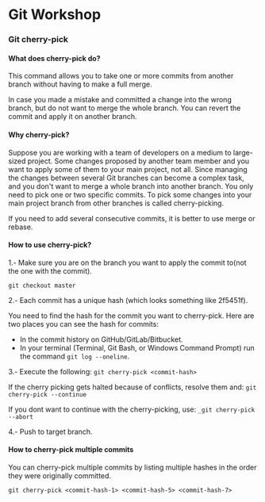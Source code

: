 # Git Workshop 

### Git cherry-pick

#### What does cherry-pick do?
This command allows you to take one or more commits from another branch without having to make a full merge.

In case you made a mistake and committed a change into the wrong branch, but do not want to merge the whole branch. You can revert the commit and apply it on another branch.

#### Why cherry-pick?
Suppose you are working with a team of developers on a medium to large-sized project. Some changes proposed by another team member and you want to apply some of them to your main project, not all. Since managing the changes between several Git branches can become a complex task, and you don't want to merge a whole branch into another branch. You only need to pick one or two specific commits. To pick some changes into your main project branch from other branches is called cherry-picking.

If you need to add several consecutive commits, it is better to use merge or rebase.

#### How to use cherry-pick?
1.- Make sure you are on the branch you want to apply the commit to(not the one with the commit).

```git checkout master```

2.- Each commit has a unique hash (which looks something like 2f5451f).

You need to find the hash for the commit you want to cherry-pick.
Here are two places you can see the hash for commits:

- In the commit history on GitHub/GitLab/Bitbucket.
- In your terminal (Terminal, Git Bash, or Windows Command Prompt) run the command ```git log --oneline```.
 
3.- Execute the following:
```git cherry-pick <commit-hash>```

If the cherry picking gets halted because of conflicts, resolve them and:
```git cherry-pick --continue```

If you dont want to continue with the cherry-picking, use:
```_git cherry-pick --abort```

4.- Push to target branch.

#### How to cherry-pick multiple commits
You can cherry-pick multiple commits by listing multiple hashes in the order they were originally committed.

```git cherry-pick <commit-hash-1> <commit-hash-5> <commit-hash-7>```

